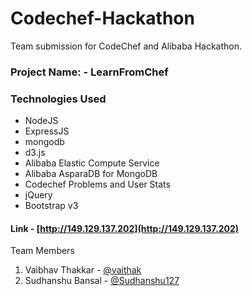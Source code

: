 # Codechef-Hackathon
Team submission for CodeChef and Alibaba Hackathon.  

### Project Name: - LearnFromChef

### Technologies Used
  * NodeJS
  * ExpressJS
  * mongodb
  * d3.js
  * Alibaba Elastic Compute Service
  * Alibaba AsparaDB for MongoDB
  * Codechef Problems and User Stats
  * jQuery
  * Bootstrap v3
  
#### Link - [http://149.129.137.202](http://149.129.137.202)  

Team Members
1) Vaibhav Thakkar - [@vaithak](https://github.com/vaithak)  
2) Sudhanshu Bansal - [@Sudhanshu127](https://github.com/Sudhanshu127)  
